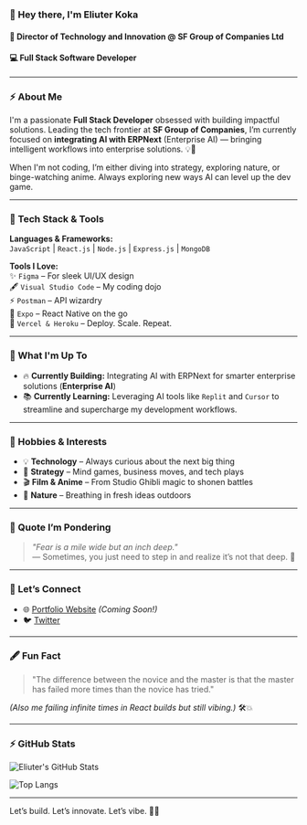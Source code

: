 ### 👋 Hey there, I'm **Eliuter Koka**

#### 🚀 Director of Technology and Innovation @ **SF Group of Companies Ltd**  
#### 💻 Full Stack Software Developer

---

### ⚡ About Me

I'm a passionate **Full Stack Developer** obsessed with building impactful solutions. Leading the tech frontier at **SF Group of Companies**, I’m currently focused on **integrating AI with ERPNext** (Enterprise AI) — bringing intelligent workflows into enterprise solutions. 💡🤖

When I'm not coding, I’m either diving into strategy, exploring nature, or binge-watching anime. Always exploring new ways AI can level up the dev game.

---

### 🔧 Tech Stack & Tools

**Languages & Frameworks:**  
`JavaScript` | `React.js` | `Node.js` | `Express.js` | `MongoDB`

**Tools I Love:**  
✨ `Figma` – For sleek UI/UX design  
🖋️ `Visual Studio Code` – My coding dojo  
⚡ `Postman` – API wizardry  
📱 `Expo` – React Native on the go  
🚀 `Vercel & Heroku` – Deploy. Scale. Repeat.

---

### 🌟 What I'm Up To

- 🔥 **Currently Building:** Integrating AI with ERPNext for smarter enterprise solutions (**Enterprise AI**)
- 📚 **Currently Learning:** Leveraging AI tools like `Replit` and `Cursor` to streamline and supercharge my development workflows.

---

### 🎯 Hobbies & Interests

- 💡 **Technology** – Always curious about the next big thing
- 🧩 **Strategy** – Mind games, business moves, and tech plays
- 🎬 **Film & Anime** – From Studio Ghibli magic to shonen battles
- 🌿 **Nature** – Breathing in fresh ideas outdoors

---

### 💬 Quote I’m Pondering

> *"Fear is a mile wide but an inch deep."*  
> — Sometimes, you just need to step in and realize it’s not that deep. 🌊

---

### 🔗 Let’s Connect

- 🌐 [Portfolio Website](#) *(Coming Soon!)*  
- 🐦 [Twitter](https://x.com/elly_sk?s=21&t=HD1pzTPxcvgrpRA-dKtWUw)

---

### 🖋️ Fun Fact

> "The difference between the novice and the master is that the master has failed more times than the novice has tried."  

*(Also me failing infinite times in React builds but still vibing.)* 🛠️💥

---

### ⚡ GitHub Stats

![Eliuter's GitHub Stats](https://github-readme-stats.vercel.app/api?username=eliuterkoka&show_icons=true&theme=tokyonight&hide_border=true&count_private=true&hide_title=true)

![Top Langs](https://github-readme-stats.vercel.app/api/top-langs/?username=eliuterkoka&layout=compact&theme=tokyonight&hide_border=true)

---

Let’s build. Let’s innovate. Let’s vibe. 🚀✨
